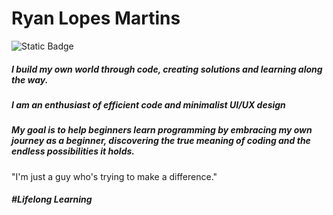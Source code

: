 # Ryan Lopes Martins

![Static Badge](https://img.shields.io/badge/-Ryan%20Martins-B11313?style=flat-square&link=%20www.linkedin.com%2Fin%2Fryan-lopes-martins)

##### I build my own world through code, creating solutions and learning along the way.

##### I am an enthusiast of efficient code and minimalist UI/UX design

##### My goal is to help beginners learn programming by embracing my own journey as a beginner, discovering the true meaning of coding and the endless possibilities it holds.

"I'm just a guy who's trying to make a difference."

##### #Lifelong Learning
